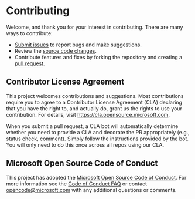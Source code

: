 # Contributing

Welcome, and thank you for your interest in contributing. There are many ways to contribute:
- [Submit issues](https://github.com/microsoft/solution-accelerator-many-models/issues) to report bugs and make suggestions.
- Review the [source code changes](https://github.com/microsoft/solution-accelerator-many-models/pulls).
- Contribute features and fixes by forking the repository and creating a [pull request](https://github.com/microsoft/solution-accelerator-many-models/compare).


## Contributor License Agreement

This project welcomes contributions and suggestions.  Most contributions require you to agree to a
Contributor License Agreement (CLA) declaring that you have the right to, and actually do, grant us
the rights to use your contribution. For details, visit https://cla.opensource.microsoft.com.

When you submit a pull request, a CLA bot will automatically determine whether you need to provide
a CLA and decorate the PR appropriately (e.g., status check, comment). Simply follow the instructions
provided by the bot. You will only need to do this once across all repos using our CLA.


## Microsoft Open Source Code of Conduct

This project has adopted the [Microsoft Open Source Code of Conduct](https://opensource.microsoft.com/codeofconduct/).
For more information see the [Code of Conduct FAQ](https://opensource.microsoft.com/codeofconduct/faq/) or
contact [opencode@microsoft.com](mailto:opencode@microsoft.com) with any additional questions or comments.